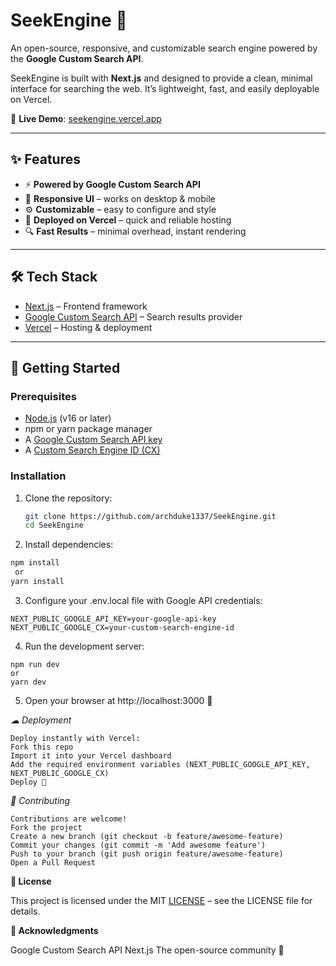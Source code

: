 # SeekEngine 🔎  
An open-source, responsive, and customizable search engine powered by the **Google Custom Search API**.  

SeekEngine is built with **Next.js** and designed to provide a clean, minimal interface for searching the web. It’s lightweight, fast, and easily deployable on Vercel.  

🔗 **Live Demo**: [seekengine.vercel.app](https://seekengine.vercel.app)  

---

## ✨ Features
- ⚡ **Powered by Google Custom Search API**  
- 🎨 **Responsive UI** – works on desktop & mobile  
- ⚙️ **Customizable** – easy to configure and style  
- 🚀 **Deployed on Vercel** – quick and reliable hosting  
- 🔍 **Fast Results** – minimal overhead, instant rendering  

---

## 🛠 Tech Stack
- [Next.js](https://nextjs.org/) – Frontend framework  
- [Google Custom Search API](https://developers.google.com/custom-search) – Search results provider  
- [Vercel](https://vercel.com/) – Hosting & deployment  

---

## 🚀 Getting Started

### Prerequisites
- [Node.js](https://nodejs.org/) (v16 or later)  
- npm or yarn package manager  
- A [Google Custom Search API key](https://developers.google.com/custom-search/v1/overview)  
- A [Custom Search Engine ID (CX)](https://programmablesearchengine.google.com/)  

### Installation
1. Clone the repository:
   ```bash
   git clone https://github.com/archduke1337/SeekEngine.git
   cd SeekEngine
     ```

2. Install dependencies:

```bash
npm install
 or
yarn install
   ```


3. Configure your .env.local file with Google API credentials:
```
NEXT_PUBLIC_GOOGLE_API_KEY=your-google-api-key
NEXT_PUBLIC_GOOGLE_CX=your-custom-search-engine-id
  ```
4. Run the development server:
  ```
npm run dev
or
yarn dev
  ```
5. Open your browser at http://localhost:3000 🎉

*☁ Deployment*
  ```
Deploy instantly with Vercel:
Fork this repo
Import it into your Vercel dashboard
Add the required environment variables (NEXT_PUBLIC_GOOGLE_API_KEY, NEXT_PUBLIC_GOOGLE_CX)
Deploy 🚀
  ```

*🤝 Contributing*
  ```
Contributions are welcome!
Fork the project
Create a new branch (git checkout -b feature/awesome-feature)
Commit your changes (git commit -m 'Add awesome feature')
Push to your branch (git push origin feature/awesome-feature)
Open a Pull Request
  ```
 **📜 License**

This project is licensed under the MIT [LICENSE](LICENSE) – see the LICENSE file for details.





**🙏 Acknowledgments**

Google Custom Search API
Next.js
The open-source community 🚀
